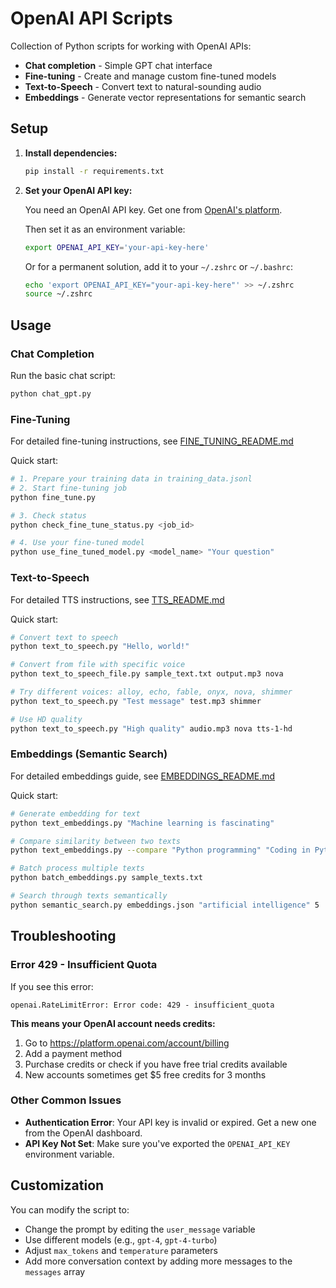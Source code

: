 # OpenAI API Scripts

Collection of Python scripts for working with OpenAI APIs:
- **Chat completion** - Simple GPT chat interface
- **Fine-tuning** - Create and manage custom fine-tuned models
- **Text-to-Speech** - Convert text to natural-sounding audio
- **Embeddings** - Generate vector representations for semantic search

## Setup

1. **Install dependencies:**
   ```bash
   pip install -r requirements.txt
   ```

2. **Set your OpenAI API key:**
   
   You need an OpenAI API key. Get one from [OpenAI's platform](https://platform.openai.com/api-keys).
   
   Then set it as an environment variable:
   ```bash
   export OPENAI_API_KEY='your-api-key-here'
   ```
   
   Or for a permanent solution, add it to your `~/.zshrc` or `~/.bashrc`:
   ```bash
   echo 'export OPENAI_API_KEY="your-api-key-here"' >> ~/.zshrc
   source ~/.zshrc
   ```

## Usage

### Chat Completion

Run the basic chat script:
```bash
python chat_gpt.py
```

### Fine-Tuning

For detailed fine-tuning instructions, see [FINE_TUNING_README.md](FINE_TUNING_README.md)

Quick start:
```bash
# 1. Prepare your training data in training_data.jsonl
# 2. Start fine-tuning job
python fine_tune.py

# 3. Check status
python check_fine_tune_status.py <job_id>

# 4. Use your fine-tuned model
python use_fine_tuned_model.py <model_name> "Your question"
```

### Text-to-Speech

For detailed TTS instructions, see [TTS_README.md](TTS_README.md)

Quick start:
```bash
# Convert text to speech
python text_to_speech.py "Hello, world!"

# Convert from file with specific voice
python text_to_speech_file.py sample_text.txt output.mp3 nova

# Try different voices: alloy, echo, fable, onyx, nova, shimmer
python text_to_speech.py "Test message" test.mp3 shimmer

# Use HD quality
python text_to_speech.py "High quality" audio.mp3 nova tts-1-hd
```

### Embeddings (Semantic Search)

For detailed embeddings guide, see [EMBEDDINGS_README.md](EMBEDDINGS_README.md)

Quick start:
```bash
# Generate embedding for text
python text_embeddings.py "Machine learning is fascinating"

# Compare similarity between two texts
python text_embeddings.py --compare "Python programming" "Coding in Python"

# Batch process multiple texts
python batch_embeddings.py sample_texts.txt

# Search through texts semantically
python semantic_search.py embeddings.json "artificial intelligence" 5
```

## Troubleshooting

### Error 429 - Insufficient Quota

If you see this error:
```
openai.RateLimitError: Error code: 429 - insufficient_quota
```

**This means your OpenAI account needs credits:**
1. Go to https://platform.openai.com/account/billing
2. Add a payment method
3. Purchase credits or check if you have free trial credits available
4. New accounts sometimes get $5 free credits for 3 months

### Other Common Issues

- **Authentication Error**: Your API key is invalid or expired. Get a new one from the OpenAI dashboard.
- **API Key Not Set**: Make sure you've exported the `OPENAI_API_KEY` environment variable.

## Customization

You can modify the script to:
- Change the prompt by editing the `user_message` variable
- Use different models (e.g., `gpt-4`, `gpt-4-turbo`)
- Adjust `max_tokens` and `temperature` parameters
- Add more conversation context by adding more messages to the `messages` array

